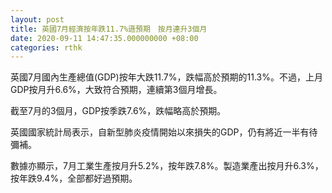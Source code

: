 ```yaml
---
layout: post
title: 英國7月經濟按年跌11.7%遜預期　按月連升3個月
date: 2020-09-11 14:47:35.000000000 +08:00
categories: rthk
---
```


英國7月國內生產總值(GDP)按年大跌11.7%，跌幅高於預期的11.3%。不過，上月GDP按月升6.6%，大致符合預期，連續第3個月增長。

截至7月的3個月，GDP按季跌7.6%，跌幅略高於預期。

英國國家統計局表示，自新型肺炎疫情開始以來損失的GDP，仍有將近一半有待彌補。

數據亦顯示，7月工業生產按月升5.2%，按年跌7.8%。製造業產出按月升6.3%，按年跌9.4%，全部都好過預期。
